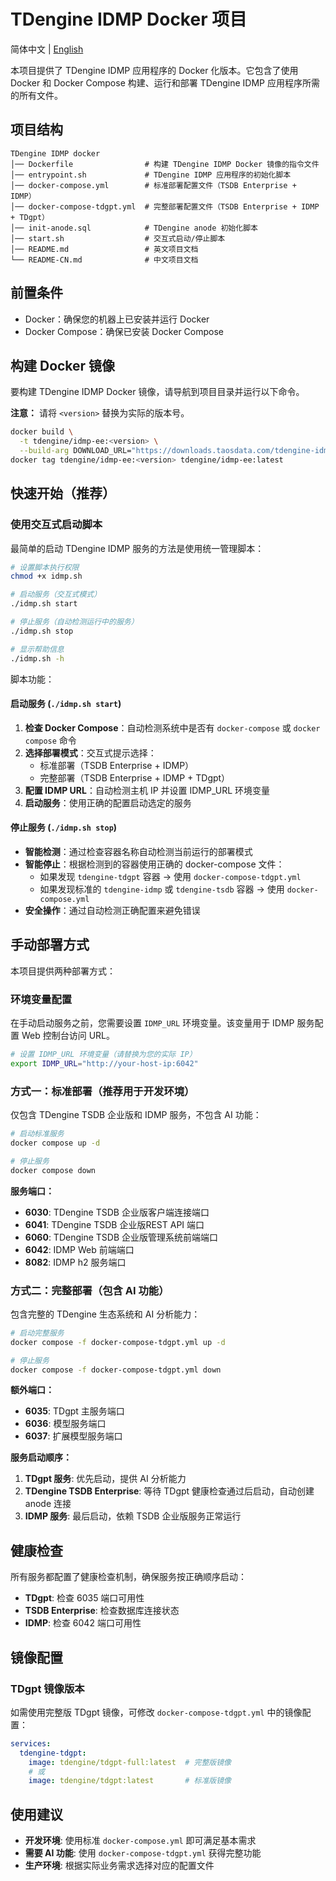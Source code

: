 # TDengine IDMP Docker 项目

简体中文 | [English](README.md)

本项目提供了 TDengine IDMP 应用程序的 Docker 化版本。它包含了使用 Docker 和 Docker Compose 构建、运行和部署 TDengine IDMP 应用程序所需的所有文件。

## 项目结构

```
TDengine IDMP docker
│── Dockerfile                # 构建 TDengine IDMP Docker 镜像的指令文件
│── entrypoint.sh             # TDengine IDMP 应用程序的初始化脚本
│── docker-compose.yml        # 标准部署配置文件（TSDB Enterprise + IDMP）
│── docker-compose-tdgpt.yml  # 完整部署配置文件（TSDB Enterprise + IDMP + TDgpt）
│── init-anode.sql            # TDengine anode 初始化脚本
│── start.sh                  # 交互式启动/停止脚本
│── README.md                 # 英文项目文档
└── README-CN.md              # 中文项目文档
```

## 前置条件

- Docker：确保您的机器上已安装并运行 Docker
- Docker Compose：确保已安装 Docker Compose

## 构建 Docker 镜像

要构建 TDengine IDMP Docker 镜像，请导航到项目目录并运行以下命令。

**注意：** 请将 `<version>` 替换为实际的版本号。

```bash
docker build \
  -t tdengine/idmp-ee:<version> \
  --build-arg DOWNLOAD_URL="https://downloads.taosdata.com/tdengine-idmp-enterprise/<version>/tdengine-idmp-enterprise-<version>-linux-generic.tar.gz" .
docker tag tdengine/idmp-ee:<version> tdengine/idmp-ee:latest
```

## 快速开始（推荐）

### 使用交互式启动脚本

最简单的启动 TDengine IDMP 服务的方法是使用统一管理脚本：

```bash
# 设置脚本执行权限
chmod +x idmp.sh

# 启动服务（交互式模式）
./idmp.sh start

# 停止服务（自动检测运行中的服务）
./idmp.sh stop

# 显示帮助信息
./idmp.sh -h
```

脚本功能：

#### 启动服务 (`./idmp.sh start`)
1. **检查 Docker Compose**：自动检测系统中是否有 `docker-compose` 或 `docker compose` 命令
2. **选择部署模式**：交互式提示选择：
   - 标准部署（TSDB Enterprise + IDMP）
   - 完整部署（TSDB Enterprise + IDMP + TDgpt）
3. **配置 IDMP URL**：自动检测主机 IP 并设置 IDMP_URL 环境变量
4. **启动服务**：使用正确的配置启动选定的服务

#### 停止服务 (`./idmp.sh stop`)
- **智能检测**：通过检查容器名称自动检测当前运行的部署模式
- **智能停止**：根据检测到的容器使用正确的 docker-compose 文件：
  - 如果发现 `tdengine-tdgpt` 容器 → 使用 `docker-compose-tdgpt.yml`
  - 如果发现标准的 `tdengine-idmp` 或 `tdengine-tsdb` 容器 → 使用 `docker-compose.yml`
- **安全操作**：通过自动检测正确配置来避免错误


## 手动部署方式

本项目提供两种部署方式：

### 环境变量配置

在手动启动服务之前，您需要设置 `IDMP_URL` 环境变量。该变量用于 IDMP 服务配置 Web 控制台访问 URL。

```bash
# 设置 IDMP_URL 环境变量（请替换为您的实际 IP）
export IDMP_URL="http://your-host-ip:6042"
```

### 方式一：标准部署（推荐用于开发环境）

仅包含 TDengine TSDB 企业版和 IDMP 服务，不包含 AI 功能：

```bash
# 启动标准服务
docker compose up -d

# 停止服务
docker compose down
```

**服务端口：**
- **6030**: TDengine TSDB 企业版客户端连接端口
- **6041**: TDengine TSDB 企业版REST API 端口
- **6060**: TDengine TSDB 企业版管理系统前端端口
- **6042**: IDMP Web 前端端口
- **8082**: IDMP h2  服务端口

### 方式二：完整部署（包含 AI 功能）

包含完整的 TDengine 生态系统和 AI 分析能力：

```bash
# 启动完整服务
docker compose -f docker-compose-tdgpt.yml up -d

# 停止服务
docker compose -f docker-compose-tdgpt.yml down
```

**额外端口：**
- **6035**: TDgpt 主服务端口
- **6036**: 模型服务端口
- **6037**: 扩展模型服务端口

**服务启动顺序：**
1. **TDgpt 服务**: 优先启动，提供 AI 分析能力
2. **TDengine TSDB Enterprise**: 等待 TDgpt 健康检查通过后启动，自动创建 anode 连接
3. **IDMP 服务**: 最后启动，依赖 TSDB 企业版服务正常运行

## 健康检查

所有服务都配置了健康检查机制，确保服务按正确顺序启动：
- **TDgpt**: 检查 6035 端口可用性
- **TSDB Enterprise**: 检查数据库连接状态
- **IDMP**: 检查 6042 端口可用性

## 镜像配置

### TDgpt 镜像版本

如需使用完整版 TDgpt 镜像，可修改 `docker-compose-tdgpt.yml` 中的镜像配置：

```yaml
services:
  tdengine-tdgpt:
    image: tdengine/tdgpt-full:latest  # 完整版镜像
    # 或
    image: tdengine/tdgpt:latest       # 标准版镜像
```

## 使用建议

- **开发环境**: 使用标准 `docker-compose.yml` 即可满足基本需求
- **需要 AI 功能**: 使用 `docker-compose-tdgpt.yml` 获得完整功能
- **生产环境**: 根据实际业务需求选择对应的配置文件

